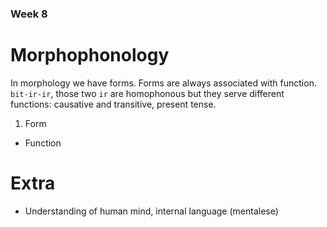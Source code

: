 ### Week 8
# Morphophonology

In morphology we have forms. Forms are always associated with function. `bit-ir-ir`, those two `ir` are homophonous but they serve different functions: causative and transitive, present tense.

1. Form
  - Function

# Extra
- Understanding of human mind, internal language (mentalese)